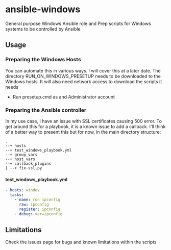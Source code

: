 # ansible-windows
General purpose Windows Ansible role and Prep scripts for Windows systems to be controlled by Ansible

## Usage
### Preparing the Windows Hosts
You can automate this in various ways. I will cover this at a later date.
The directory RUN_ON_WINDOWS_PRESETUP needs to be downloaded to the Windows hosts. It will also need network access to download the scripts it needs
- Run presetup.cmd as and Administrator account

### Preparing the Ansible controller
In my use case, I have an issue with SSL certificates causing 500 error. To get around this for a playbook, it is a known issue to add a callback.
I'll think of a better way to present this but for now, in the main directory structure:
```
.
--+ hosts
--+ test_windows_playbook.yml
--+ group_vars
--+ host_vars
--+ callback_plugins
| --+ fix-ssl.py
```
#### test_windows_playbook.yml

```yaml
- hosts: windev
  tasks:
    - name: run ipconfig
      raw: ipconfig
      register: ipconfig
    - debug: var=ipconfig
```


## Limitations
Check the issues page for bugs and known limitations within the scripts

